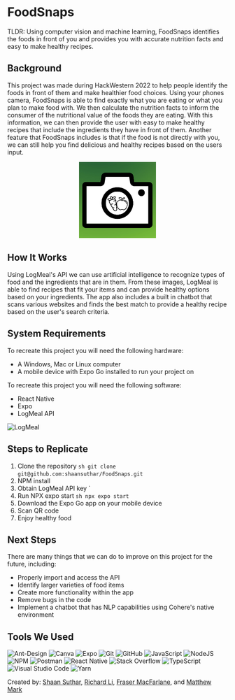 # FoodSnaps

TLDR: Using computer vision and machine learning, FoodSnaps identifies the foods in front of you and provides you with accurate nutrition facts and easy to make healthy recipes.

<h2>Background</h2>

This project was made during HackWestern 2022 to help people identify the foods in front of them and make healthier food choices. Using your phones camera, FoodSnaps is able to find exactly what you are eating or what you plan to make food with. We then calculate the nutrition facts to inform the consumer of the nutritional value of the foods they are eating. With this information, we can then provide the user with easy to make healthy recipes that include the ingredients they have in front of them. Another feature that FoodSnaps includes is that if the food is not directly with you, we can still help you find delicious and healthy recipes based on the users input.

<p align="center">
  <img src = "nutrient-ai-identifier/assets/images/foodsnaps_logo.png" width="35%" height ="10%">
</p>


<h2>How It Works</h2>

Using LogMeal's API we can use artificial intelligence to recognize types of food and the ingredients that are in them. From these images, LogMeal is able to find recipes that fit your items and can provide healthy options based on your ingredients. The app also includes a built in chatbot that scans various websites and finds the best match to provide a healthy recipe based on the user's search criteria.

<h2>System Requirements</h2>

To recreate this project you will need the following hardware:
- A Windows, Mac or Linux computer
- A mobile device with Expo Go installed to run your project on


To recreate this project you will need the following software:
- React Native
- Expo
- LogMeal API

<img src="https://api.logmeal.es/assets/logo_complete_v2.png" title="LogMeal" width="75%"/>

<h2>Steps to Replicate</h2>

1. Clone the repository
	```sh git clone git@github.com:shaansuthar/FoodSnaps.git```
2. NPM install
3. Obtain LogMeal API key `
4. Run NPX expo start
	```sh npx expo start```
5. Download the Expo Go app on your mobile device
6. Scan QR code 
7. Enjoy healthy food




<h2>Next Steps</h2>

There are many things that we can do to improve on this project for the future, including:
- Properly import and access the API
- Identify larger varieties of food items
- Create more functionality within the app
- Remove bugs in the code
- Implement a chatbot that has NLP capabilities using Cohere's native environment


<h2>Tools We Used</h2>

![Ant-Design](https://img.shields.io/badge/-AntDesign-%230170FE?style=for-the-badge&logo=ant-design&logoColor=white)
![Canva](https://img.shields.io/badge/Canva-%2300C4CC.svg?style=for-the-badge&logo=Canva&logoColor=white)
![Expo](https://img.shields.io/badge/expo-1C1E24?style=for-the-badge&logo=expo&logoColor=#D04A37)
![Git](https://img.shields.io/badge/git-%23F05033.svg?style=for-the-badge&logo=git&logoColor=white)
![GitHub](https://img.shields.io/badge/github-%23121011.svg?style=for-the-badge&logo=github&logoColor=white)
![JavaScript](https://img.shields.io/badge/JavaScript-F7DF1E?style=for-the-badge&logo=javascript&logoColor=black)
![NodeJS](https://img.shields.io/badge/node.js-6DA55F?style=for-the-badge&logo=node.js&logoColor=white)
![NPM](https://img.shields.io/badge/NPM-%23000000.svg?style=for-the-badge&logo=npm&logoColor=white)
![Postman](https://img.shields.io/badge/Postman-FF6C37?style=for-the-badge&logo=postman&logoColor=white)
![React Native](https://img.shields.io/badge/react_native-%2320232a.svg?style=for-the-badge&logo=react&logoColor=%2361DAFB)
![Stack Overflow](https://img.shields.io/badge/-Stackoverflow-FE7A16?style=for-the-badge&logo=stack-overflow&logoColor=white)
![TypeScript](https://img.shields.io/badge/typescript-%23007ACC.svg?style=for-the-badge&logo=typescript&logoColor=white)
![Visual Studio Code](https://img.shields.io/badge/Visual%20Studio%20Code-0078d7.svg?style=for-the-badge&logo=visual-studio-code&logoColor=white)
![Yarn](https://img.shields.io/badge/yarn-%232C8EBB.svg?style=for-the-badge&logo=yarn&logoColor=white)



Created by: [Shaan Suthar](https://www.linkedin.com/in/shaan-suthar/), [Richard Li](https://www.linkedin.com/in/richardli2003/), [Fraser MacFarlane](https://www.linkedin.com/in/fraser-macfarlane/), and [Matthew Mark](https://www.linkedin.com/in/matthew-mark-/)

